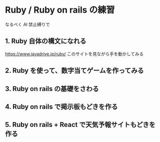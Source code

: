 # Ruby / Ruby on rails の練習

なるべく AI 禁止縛りで

## 1. Ruby 自体の構文になれる

<https://www.javadrive.jp/ruby/> このサイトを見ながら手を動かしてみる

## 2. Ruby を使って、数字当てゲームを作ってみる

## 3. Ruby on rails の基礎をさわる

## 4. Ruby on rails で掲示板もどきを作る

## 5. Ruby on rails + React で天気予報サイトもどきを作る
